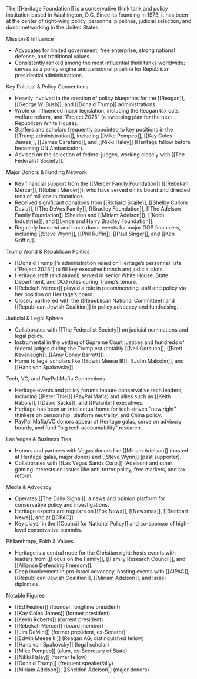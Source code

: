 The [[Heritage Foundation]] is a conservative think tank and policy institution based in Washington, D.C. Since its founding in 1973, it has been at the center of right-wing policy, personnel pipelines, judicial selection, and donor networking in the United States
  

Mission & Influence
  

- Advocates for limited government, free enterprise, strong national defense, and traditional values.
- Consistently ranked among the most influential think tanks worldwide; serves as a policy engine and personnel pipeline for Republican presidential administrations.

  

Key Political & Policy Connections


- Heavily involved in the creation of policy blueprints for the [[Reagan]], [[George W. Bush]], and [[Donald Trump]] administrations.
- Wrote or influenced major legislation, including the Reagan tax cuts, welfare reform, and “Project 2025” (a sweeping plan for the next Republican White House).
- Staffers and scholars frequently appointed to key positions in the [[Trump administration]], including [[Mike Pompeo]], [[Kay Coles James]], [[James Carafano]], and [[Nikki Haley]] (Heritage fellow before becoming UN Ambassador).
- Advised on the selection of federal judges, working closely with [[The Federalist Society]].



Major Donors & Funding Network


- Key financial support from the [[Mercer Family Foundation]] ([[Rebekah Mercer]], [[Robert Mercer]]), who have served on its board and directed tens of millions in donations.
- Received significant donations from [[Richard Scaife]], [[Shelby Cullom Davis]], [[The DeVos Family]], [[Bradley Foundation]], [[The Adelson Family Foundation]] (Sheldon and [[Miriam Adelson]]), [[Koch Industries]], and [[Lynde and Harry Bradley Foundation]].
- Regularly honored and hosts donor events for major GOP financiers, including [[Steve Wynn]], [[Phil Ruffin]], [[Paul Singer]], and [[Ken Griffin]].


Trump World & Republican Politics

- [[Donald Trump]]’s administration relied on Heritage’s personnel lists (“Project 2025”) to fill key executive branch and judicial slots.
- Heritage staff (and alumni) served in senior White House, State Department, and DOJ roles during Trump’s tenure.
- [[Rebekah Mercer]] played a role in recommending staff and policy via her position on Heritage’s board.
- Closely partnered with the [[Republican National Committee]] and [[Republican Jewish Coalition]] in policy advocacy and fundraising.

Judicial & Legal Sphere

- Collaborates with [[The Federalist Society]] on judicial nominations and legal policy.
- Instrumental in the vetting of Supreme Court justices and hundreds of federal judges during the Trump era (notably [[Neil Gorsuch]], [[Brett Kavanaugh]], [[Amy Coney Barrett]]).
- Home to legal scholars like [[Edwin Meese III]], [[John Malcolm]], and [[Hans von Spakovsky]].

Tech, VC, and PayPal Mafia Connections


- Heritage events and policy forums feature conservative tech leaders, including [[Peter Thiel]] (PayPal Mafia) and allies such as [[Keith Rabois]], [[David Sacks]], and [[Palantir]] executives.
- Heritage has been an intellectual home for tech-driven “new right” thinkers on censorship, platform neutrality, and China policy.
- PayPal Mafia/VC donors appear at Heritage galas, serve on advisory boards, and fund “big tech accountability” research.

  

  

  

  

  

Las Vegas & Business Ties

  

  

- Honors and partners with Vegas donors like [[Miriam Adelson]] (hosted at Heritage galas, major donor) and [[Steve Wynn]] (past supporter).
- Collaborates with [[Las Vegas Sands Corp.]] (Adelson) and other gaming interests on issues like anti-terror policy, free markets, and tax reform.

  

  

  

  

  

Media & Advocacy

  

  

- Operates [[The Daily Signal]], a news and opinion platform for conservative policy and investigations.
- Heritage experts are regulars on [[Fox News]], [[Newsmax]], [[Breitbart News]], and at [[CPAC]].
- Key player in the [[Council for National Policy]] and co-sponsor of high-level conservative summits.

  

  

  

  

  

Philanthropy, Faith & Values

  

  

- Heritage is a central node for the Christian right: hosts events with leaders from [[Focus on the Family]], [[Family Research Council]], and [[Alliance Defending Freedom]].
- Deep involvement in pro-Israel advocacy, hosting events with [[AIPAC]], [[Republican Jewish Coalition]], [[Miriam Adelson]], and Israeli diplomats.

  

  

  

  

  

Notable Figures

  

  

- [[Ed Feulner]] (founder, longtime president)
- [[Kay Coles James]] (former president)
- [[Kevin Roberts]] (current president)
- [[Rebekah Mercer]] (board member)
- [[Jim DeMint]] (former president, ex-Senator)
- [[Edwin Meese III]] (Reagan AG, distinguished fellow)
- [[Hans von Spakovsky]] (legal scholar)
- [[Mike Pompeo]] (alum, ex-Secretary of State)
- [[Nikki Haley]] (former fellow)
- [[Donald Trump]] (frequent speaker/ally)
- [[Miriam Adelson]], [[Sheldon Adelson]] (major donors)